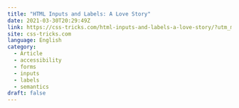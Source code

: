 ```yaml
---
title: "HTML Inputs and Labels: A Love Story"
date: 2021-03-30T20:29:49Z
link: https://css-tricks.com/html-inputs-and-labels-a-love-story/?utm_medium=RSS&utm_source=news.12bit.vn
site: css-tricks.com
language: English
category:
  - Article
  - accessibility
  - forms
  - inputs
  - labels
  - semantics
draft: false
---
```

